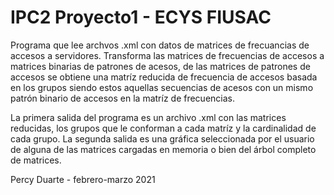 # IPC2 Proyecto1 - ECYS FIUSAC

Programa que lee archvos .xml con datos de matrices de frecuancias de accesos a servidores.
Transforma las matrices de frecuencias de accesos a matrices binarias de patrones de acesos,
de las matrices de patrones de accesos se obtiene una matríz reducida de frecuencia de accesos
basada en los grupos siendo estos aquellas secuencias de acesos con un mismo patrón binario de
accesos en la matríz de frecuencias.

La primera salida del programa es un archivo .xml con las matrices reducidas, los grupos que le
conforman a cada matríz y la cardinalidad de cada grupo.
La segunda salida es una gráfica seleccionada por el usuario de alguna de las matrices cargadas
en memoria o bien del árbol completo de matrices.

Percy Duarte - febrero-marzo 2021 
